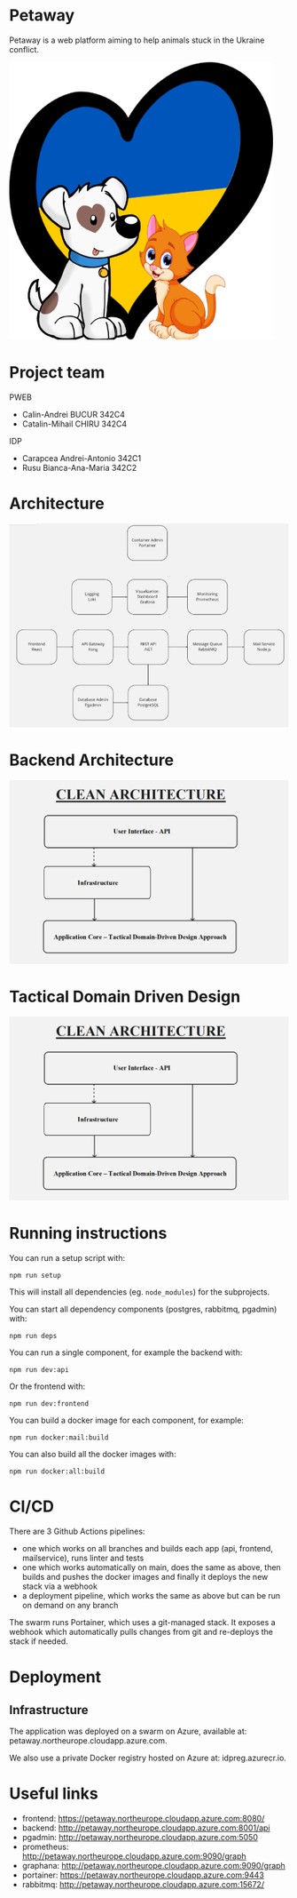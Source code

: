 
# Petaway

Petaway is a web platform aiming to help animals stuck in the Ukraine conflict.

![petaway](res/logo.png)

# Project team

PWEB
* Calin-Andrei BUCUR 342C4
* Catalin-Mihail CHIRU 342C4
  
IDP
* Carapcea Andrei-Antonio 342C1
* Rusu Bianca-Ana-Maria 342C2




# Architecture

![architecture](res/architecture.png)

# Backend Architecture

![backend_architecture](res/backend_architecture.png)

# Tactical Domain Driven Design

![tddd](res/backend_architecture.png)


# Running instructions

You can run a setup script with:

```
npm run setup
```

This will install all dependencies (eg. `node_modules`) for the subprojects.

You can start all dependency components (postgres, rabbitmq, pgadmin) with:
```
npm run deps
```

You can run a single component, for example the backend with:
```
npm run dev:api
```
Or the frontend with:
```
npm run dev:frontend
```

You can build a docker image for each component, for example:

```
npm run docker:mail:build
```
You can also build all the docker images with:
```
npm run docker:all:build
```

# CI/CD

There are 3 Github Actions pipelines:
- one which works on all branches and builds each app (api, frontend, mailservice), runs linter and tests
- one which works automatically on main, does the same as above, then builds and pushes the docker images and finally it deploys the new stack via a webhook
- a deployment pipeline, which works the same as above but can be run on demand on any branch

The swarm runs Portainer, which uses a git-managed stack. It exposes a webhook which automatically pulls changes from git and re-deploys
the stack if needed.

# Deployment

## Infrastructure

The application was deployed on a swarm on Azure, available at: petaway.northeurope.cloudapp.azure.com.

We also use a private Docker registry hosted on Azure at: idpreg.azurecr.io.

# Useful links

- frontend: https://petaway.northeurope.cloudapp.azure.com:8080/
- backend: http://petaway.northeurope.cloudapp.azure.com:8001/api
- pgadmin: http://petaway.northeurope.cloudapp.azure.com:5050
- prometheus: http://petaway.northeurope.cloudapp.azure.com:9090/graph
- graphana: http://petaway.northeurope.cloudapp.azure.com:9090/graph
- portainer: https://petaway.northeurope.cloudapp.azure.com:9443
- rabbitmq: http://petaway.northeurope.cloudapp.azure.com:15672/